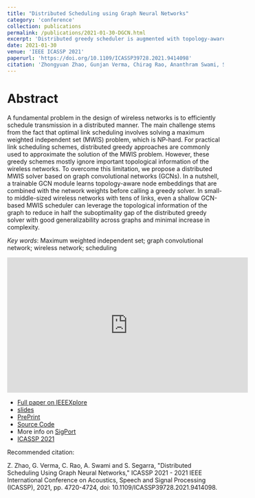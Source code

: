 ```yaml
---
title: "Distributed Scheduling using Graph Neural Networks"
category: 'conference'
collection: publications
permalink: /publications/2021-01-30-DGCN.html
excerpt: 'Distributed greedy scheduler is augmented with topology-aware node embeddings generated by Graph Convolutional Networks. Our approach can close the sub-optimality gap by half with minimal increase in the local communication complexity (as low as only one additional round of message passing). '
date: 2021-01-30
venue: 'IEEE ICASSP 2021'
paperurl: 'https://doi.org/10.1109/ICASSP39728.2021.9414098'
citation: 'Zhongyuan Zhao, Gunjan Verma, Chirag Rao, Ananthram Swami, Santiago Segarra, &quot; Distributed Scheduling Using Graph Neural Networks,&quot; <i>IEEE ICASSP 2021</i>, pp. 4720-4724, doi: 10.1109/ICASSP39728.2021.9414098.'
---
```


Abstract
===
A fundamental problem in the design of wireless networks is to efficiently schedule transmission in a distributed manner. The main challenge stems from the fact that optimal link scheduling involves solving a maximum weighted independent set (MWIS) problem, which is NP-hard. For practical link scheduling schemes, distributed greedy approaches are commonly used to approximate the solution of the MWIS problem. However, these greedy schemes mostly ignore important topological information of the wireless networks. To overcome this limitation, we propose a distributed MWIS solver based on graph convolutional networks (GCNs). In a nutshell, a trainable GCN module learns topology-aware node embeddings that are combined with the network weights before calling a greedy solver. In small- to middle-sized wireless networks with tens of links, even a shallow GCN-based MWIS scheduler can leverage the topological information of the graph to reduce in half the suboptimality gap of the distributed greedy solver with good generalizability across graphs and minimal increase in complexity.

_Key words_: Maximum weighted independent set; graph convolutional network; wireless network; scheduling

<iframe width="560" height="315" src="https://www.youtube.com/embed/0ZzkDT5Q3Cs" title="YouTube video player" frameborder="0" allow="accelerometer; autoplay; clipboard-write; encrypted-media; gyroscope; picture-in-picture" allowfullscreen></iframe>

- [Full paper on IEEEXplore](https://doi.org/10.1109/ICASSP39728.2021.9414098)
- [slides](https://sigport.org/sites/default/files/docs/Zhao_ICASSP2021_0.pdf)
- [PrePrint](https://arxiv.org/abs/2011.09430)
- [Source Code](https://github.com/zhongyuanzhao/distgcn/)
- More info on [SigPort](https://sigport.org/documents/distributed-scheduling-using-graph-neural-networks)
- [ICASSP 2021](https://2021.ieeeicassp.org/)

Recommended citation: 

Z. Zhao, G. Verma, C. Rao, A. Swami and S. Segarra, "Distributed Scheduling Using Graph Neural Networks," ICASSP 2021 - 2021 IEEE International Conference on Acoustics, Speech and Signal Processing (ICASSP), 2021, pp. 4720-4724, doi: 10.1109/ICASSP39728.2021.9414098.
